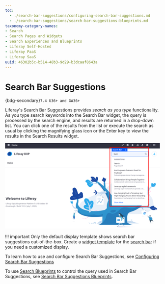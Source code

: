 ```yaml
---
toc:
  - ./search-bar-suggestions/configuring-search-bar-suggestions.md
  - ./search-bar-suggestions/search-bar-suggestions-blueprints.md
taxonomy-category-names:
- Search
- Search Pages and Widgets
- Search Experiences and Blueprints
- Liferay Self-Hosted
- Liferay PaaS
- Liferay SaaS
uuid: 46302b5c-b514-48b3-9d29-b3dcaaf8643a
---
```

# Search Bar Suggestions

{bdg-secondary}`7.4 U36+ and GA36+`

Liferay's Search Bar Suggestions provides _search as you type_ functionality. As you type search keywords into the Search Bar widget, the query is processed by the search engine, and results are returned in a drop-down list. You can click one of the results from the list or execute the search as usual by clicking the magnifying glass icon or the Enter key to view the results in the Search Results widget.

![As you type, search results appear in a drop-down list.](./search-bar-suggestions/images/01.png)

!!! important
    Only the default display template shows search bar suggestions out-of-the-box. Create a [widget template](../../site-building/displaying-content/additional-content-display-options/styling-widgets-with-widget-templates.md) for the [search bar](using-search-widget-display-templates.md) if you need a customized display.

To learn how to use and configure Search Bar Suggestions, see [Configuring Search Bar Suggestions](./search-bar-suggestions/configuring-search-bar-suggestions.md)

To use [Search Blueprints](../liferay-enterprise-search/search-experiences/search-blueprints.md) to control the query used in Search Bar Suggestions, see [Search Bar Suggestions Blueprints](./search-bar-suggestions/search-bar-suggestions-blueprints.md).
